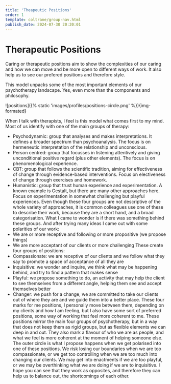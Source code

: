 ```yaml
---
title: 'Theapeutic Positions'
order: 1
template: coltrane/group-nav.html
publish_date: 2024-07-30 20:20:01
---
```


# Therapeutic Positions

Caring or therapeutic positions aim to show the complexities of our caring and how we can move and be more open to different ways of work. It also help us to see our prefered positions and therefore style.

This model unpacks some of the most important elements of our psychotherapy landscape. Yes, even more than the components and philosophy.

![positions]({% static 'images/profiles/positions-circle.png' %}){img-formated}

When I talk with therapists, I feel is this model what comes first to my mind. Most of us identify with one of the main groups of therapy: 
-	Psychodynamic: group that analyses and makes interpretations. It defines a broader spectrum than psychoanalysis. The focus is on hermeneutic interpretation of the relationship and unconscious.
-	Person centred: group that focusses in listening attentively and giving unconditional positive regard (plus other elements). The focus is on phenomenological experience. 
-	CBT: group that follows the scientific tradition, aiming for effectiveness of change through evidence-based interventions. Focus on electiveness of change through exercises and homework.
-	Humanistic: group that trust human experience and experimentation. A known example is Gestalt, but there are many other approaches here. Focus on experimentation in somewhat challenging but playful experiences. 
Even though these four groups are not descriptive of the whole variety of approaches, it is common colleagues use one of these to describe their work, because they are a short hand, and a broad categorisation.
What I came to wonder is if there was something behind these groups. And after trying many ideas I came out with some polarities of our work:
-	We are or more receptive and following or more propositive (we propose things)
-	We are more acceptant of our clients or more challenging
These create four groups of positions:
-	Compassionate: we are receptive of our clients and we follow what they say to promote a space of acceptance of all they are
-	Inquisitive: we wonder and inquire, we think what may be happening behind, and try to find a pattern that makes sense
-	Playful: we propose something to do, an activity that may help the client to see themselves from a different angle, helping them see and accept themselves better
-	Changer: we push for a change, we are committed to take our clients out of where they are and we guide them into a better place. 
These four marks for me positions, I personally move between them, depending on my clients and how I am feeling, but I also have some sort of preferred positions, some way of working that feel more coherent to me. 
These positions mirror the main four groups of psychotherapy, but in a way that does not keep them as rigid groups, but as flexible elements we can deep in and out. They also mark a flavour of who we are as people, and what we feel is more coherent at the moment of helping someone else.
The outer circle is what I propose happens when we get polarised into one of these positions. We risk losing our boundaries when we are too compassionate, or we get too controlling when we are too much into changing our clients. We may get into enactments if we are too playful, or we may be overthinking what we are doing if we are to inquisitive. 
I hope you can see that they work as opposites, and therefore they can help us to balance out, the shortcomings of each other. 

